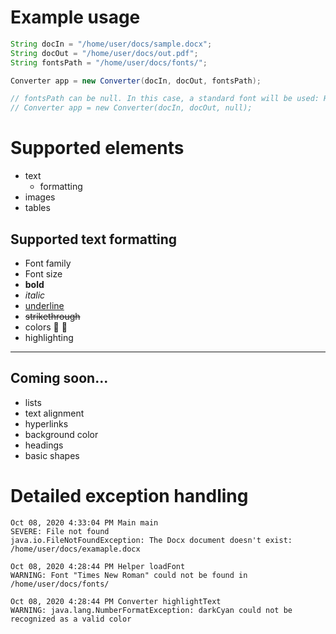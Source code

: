 # Example usage
```java
String docIn = "/home/user/docs/sample.docx";
String docOut = "/home/user/docs/out.pdf";
String fontsPath = "/home/user/docs/fonts/";

Converter app = new Converter(docIn, docOut, fontsPath);

// fontsPath can be null. In this case, a standard font will be used: Helvetica
// Converter app = new Converter(docIn, docOut, null);
```

# Supported elements
- text
  - formatting
- images
- tables

## Supported text formatting
- Font family
- Font size
- <strong>bold</strong>
- <em>italic</em>
- <ins>underline</ins>
- ~~strikethrough~~
- colors &#x1F534; &#x1F535;
- highlighting

---

## Coming soon...
- lists
- text alignment
- hyperlinks
- background color
- headings
- basic shapes

# Detailed exception handling
```
Oct 08, 2020 4:33:04 PM Main main
SEVERE: File not found
java.io.FileNotFoundException: The Docx document doesn't exist: /home/user/docs/examaple.docx

Oct 08, 2020 4:28:44 PM Helper loadFont
WARNING: Font "Times New Roman" could not be found in /home/user/docs/fonts/

Oct 08, 2020 4:28:44 PM Converter highlightText
WARNING: java.lang.NumberFormatException: darkCyan could not be recognized as a valid color
```
